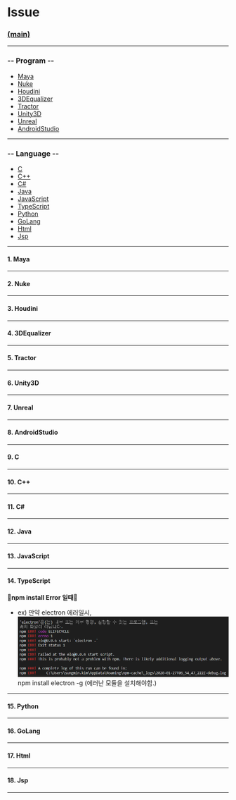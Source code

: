 # Issue
### [(main)](/readme.md) 
***
### -- Program --
* [Maya](#1-maya)
* [Nuke](#2-nuke)
* [Houdini](#3-houdini)
* [3DEqualizer](#4-3dequalizer)
* [Tractor](#5-tractor)
* [Unity3D](#6-unity3d)
* [Unreal](#7-unreal)
* [AndroidStudio](#8-androidstudio)
***
### -- Language --  
* [C](#9-c)
* [C++](#10-c)
* [C#](#11-c)
* [Java](#12-java)
* [JavaScript](#13-javascript)
* [TypeScript](#14-typescript)
* [Python](#15-python)
* [GoLang](#16-golang)
* [Html](#17-html)
* [Jsp](#18-jsp)
***
#### 1. Maya
***
#### 2. Nuke
***
#### 3. Houdini
***
#### 4. 3DEqualizer
***
#### 5. Tractor
***
#### 6. Unity3D
***
#### 7. Unreal
***
#### 8. AndroidStudio
***
#### 9. C
***
#### 10. C++
***
#### 11. C#
***
#### 12. Java
***
#### 13. JavaScript
***
#### 14. TypeScript
:large_blue_diamond:**npm install Error 일때**:large_blue_diamond:<br>
- ex) 만약 electron 에러일시,<br>
![error1](./Issue/image/ts_error1.PNG)<br>
npm install electron -g (에러난 모듈을 설치해야함.)<br>
***
#### 15. Python
***
#### 16. GoLang
***
#### 17. Html
***
#### 18. Jsp
***